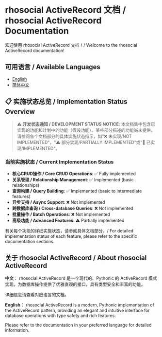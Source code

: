 # rhosocial ActiveRecord 文档 / rhosocial ActiveRecord Documentation

欢迎使用 rhosocial ActiveRecord 文档！/ Welcome to the rhosocial ActiveRecord documentation!

## 可用语言 / Available Languages

- [English](en_US/README.md)
- [简体中文](zh_CN/README.md)

## 📋 实施状态总览 / Implementation Status Overview

> **⚠️ 开发状态通知 / DEVELOPMENT STATUS NOTICE**: 本文档集中包含已实现的功能和计划中的功能（假设功能）。某些部分描述的功能尚未提供。请参阅各个文档部分的具体实施状态指示，如"❌ 未实现/NOT IMPLEMENTED"，"⚠️ 部分实现/PARTIALLY IMPLEMENTED"或"🔄 已实现/IMPLEMENTED"。

### 当前实施状态 / Current Implementation Status
- **核心CRUD操作 / Core CRUD Operations**: ✅ Fully implemented
- **关系管理 / Relationship Management**: ✅ Implemented (basic relationships)
- **查询构建 / Query Building**: ✅ Implemented (basic to intermediate features)
- **异步支持 / Async Support**: ❌ Not implemented
- **跨数据库查询 / Cross-database Queries**: ❌ Not implemented
- **批量操作 / Batch Operations**: ❌ Not implemented
- **高级功能 / Advanced Features**: ⚠️ Partially implemented

有关每个功能的详细实施状态，请参阅具体文档部分。/ For detailed implementation status of each feature, please refer to the specific documentation sections.

## 关于 rhosocial ActiveRecord / About rhosocial ActiveRecord

**中文**：
rhosocial ActiveRecord 是一个现代的、Pythonic 的 ActiveRecord 模式实现，为数据库操作提供了优雅直观的接口，具有类型安全和丰富的功能。

详细信息请查看对应语言的文档。

**English**：
rhosocial ActiveRecord is a modern, Pythonic implementation of the ActiveRecord pattern, providing an elegant and intuitive interface for database operations with type safety and rich features.

Please refer to the documentation in your preferred language for detailed information.